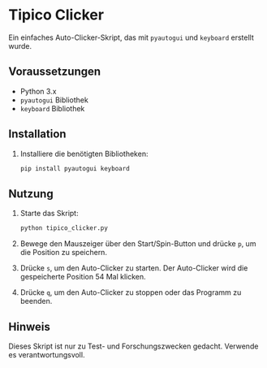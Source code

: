 # Tipico Clicker

Ein einfaches Auto-Clicker-Skript, das mit `pyautogui` und `keyboard` erstellt wurde.

## Voraussetzungen

- Python 3.x
- `pyautogui` Bibliothek
- `keyboard` Bibliothek

## Installation

1. Installiere die benötigten Bibliotheken:
    ```sh
    pip install pyautogui keyboard
    ```

## Nutzung

1. Starte das Skript:
    ```sh
    python tipico_clicker.py
    ```

2. Bewege den Mauszeiger über den Start/Spin-Button und drücke `p`, um die Position zu speichern.

3. Drücke `s`, um den Auto-Clicker zu starten. Der Auto-Clicker wird die gespeicherte Position 54 Mal klicken.

4. Drücke `q`, um den Auto-Clicker zu stoppen oder das Programm zu beenden.

## Hinweis

Dieses Skript ist nur zu Test- und Forschungszwecken gedacht. Verwende es verantwortungsvoll.
